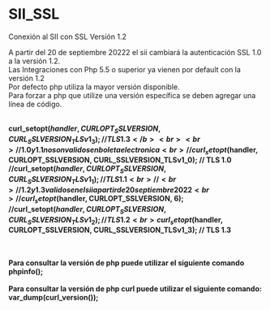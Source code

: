 # SII_SSL
Conexión al SII con SSL Versión 1.2

A partir del 20 de septiembre 20222 el sii cambiará la autenticación SSL 1.0 a la versión 1.2.
<br>Las Integraciones con Php 5.5 o superior ya vienen por default con la versión 1.2
<br>Por defecto php utiliza la mayor versión disponible.
<br>Para forzar a php que utilize una versión específica se deben agregar una línea de código.

<br><b>curl_setopt($handler, CURLOPT_SSLVERSION, CURL_SSLVERSION_TLSv1_3); // TLS 1.3 </b>
<br>
<br>// 1.0 y 1.1 no son validos en boleta electronica
<br>//curl_setopt($handler, CURLOPT_SSLVERSION, CURL_SSLVERSION_TLSv1_0); // TLS 1.0
<br>//curl_setopt($handler, CURLOPT_SSLVERSION, CURL_SSLVERSION_TLSv1_1); // TLS 1.1
<br>//
<br>// 1.2 y 1.3 validos en el sii a partir de 20 septiembre 2022
<br>//curl_setopt($handler, CURLOPT_SSLVERSION, 6); 
<br>//curl_setopt($handler, CURLOPT_SSLVERSION, CURL_SSLVERSION_TLSv1_2); // TLS 1.2 
<br>curl_setopt($handler, CURLOPT_SSLVERSION, CURL_SSLVERSION_TLSv1_3); // TLS 1.3 

<br>
<br>Para consultar la versión de php puede utilizar el siguiente comando
<br>phpinfo();
<br>
<br>Para consultar la versión de php curl puede utilizar el siguiente comando:
<br>var_dump(curl_version());

